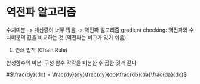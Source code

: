 # **역전파 알고리즘**

수치미분 -> 계산량이 너무 많음 -> 역전파 알고리즘
gradient checking: 역전파와 수치미분의 값을 비교하는 것 (역전파는 버그가 있기 쉬움)

1. 연쇄 법칙 (Chain Rule)
   
합성함수의 미분: 구성 함수 각각을 미분한 후 곱한 것과 같다

#$\frac{dy}{dx} = \frac{dy}{dy}\frac{dy}{db}\frac{db}{da}\frac{da}{dx}$
